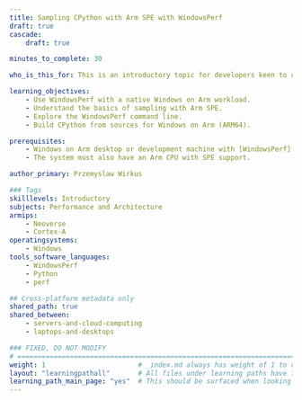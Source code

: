 ```yaml
---
title: Sampling CPython with Arm SPE with WindowsPerf
draft: true
cascade:
    draft: true

minutes_to_complete: 30

who_is_this_for: This is an introductory topic for developers keen to understand sampling with the Arm Statistical Profiling Extension (SPE).

learning_objectives:
    - Use WindowsPerf with a native Windows on Arm workload.
    - Understand the basics of sampling with Arm SPE.
    - Explore the WindowsPerf command line.
    - Build CPython from sources for Windows on Arm (ARM64).

prerequisites:
    - Windows on Arm desktop or development machine with [WindowsPerf](/install-guides/wperf), [Visual Studio](/install-guides/vs-woa/), and [Git](/install-guides/git-woa/) installed.
    - The system must also have an Arm CPU with SPE support. 

author_primary: Przemyslaw Wirkus

### Tags
skilllevels: Introductory
subjects: Performance and Architecture
armips:
    - Neoverse
    - Cortex-A
operatingsystems:
    - Windows
tools_software_languages:
    - WindowsPerf
    - Python
    - perf

## Cross-platform metadata only
shared_path: true
shared_between:
    - servers-and-cloud-computing
    - laptops-and-desktops

### FIXED, DO NOT MODIFY
# ================================================================================
weight: 1                       # _index.md always has weight of 1 to order correctly
layout: "learningpathall"       # All files under learning paths have this same wrapper
learning_path_main_page: "yes"  # This should be surfaced when looking for related content. Only set for _index.md of learning path content.
---
```

